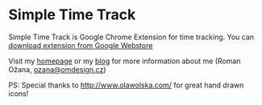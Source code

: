 # Simple Time Track

Simple Time Track is Google Chrome Extension for time tracking. You can [download extension from Google Webstore](https://chrome.google.com/webstore/detail/simple-time-track/hbhcgdpbdenjjpekdajanfgchlgacdea)

Visit my [homepage](https://www.omdesign.cz) or my [blog](http://blog.omdesign.cz) for more information about me (Roman Ožana, ozana@omdesign.cz)

PS: Special thanks to http://www.olawolska.com/ for great hand drawn icons!
